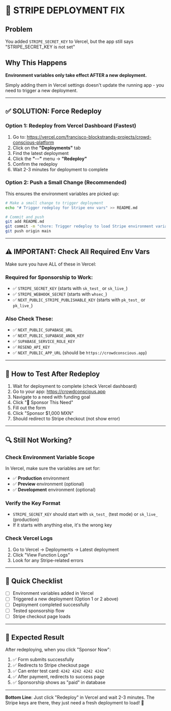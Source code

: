 # 🚨 STRIPE DEPLOYMENT FIX

## Problem

You added `STRIPE_SECRET_KEY` to Vercel, but the app still says "STRIPE_SECRET_KEY is not set"

## Why This Happens

**Environment variables only take effect AFTER a new deployment.**

Simply adding them in Vercel settings doesn't update the running app - you need to trigger a new deployment.

---

## ✅ SOLUTION: Force Redeploy

### Option 1: Redeploy from Vercel Dashboard (Fastest)

1. Go to: https://vercel.com/francisco-blockstrands-projects/crowd-conscious-platform
2. Click on the **"Deployments"** tab
3. Find the latest deployment
4. Click the **"⋯"** menu → **"Redeploy"**
5. Confirm the redeploy
6. Wait 2-3 minutes for deployment to complete

### Option 2: Push a Small Change (Recommended)

This ensures the environment variables are picked up:

```bash
# Make a small change to trigger deployment
echo "# Trigger redeploy for Stripe env vars" >> README.md

# Commit and push
git add README.md
git commit -m "chore: Trigger redeploy to load Stripe environment variables"
git push origin main
```

---

## ⚠️ IMPORTANT: Check All Required Env Vars

Make sure you have ALL of these in Vercel:

### Required for Sponsorship to Work:

- ✅ `STRIPE_SECRET_KEY` (starts with `sk_test_` or `sk_live_`)
- ✅ `STRIPE_WEBHOOK_SECRET` (starts with `whsec_`)
- ✅ `NEXT_PUBLIC_STRIPE_PUBLISHABLE_KEY` (starts with `pk_test_` or `pk_live_`)

### Also Check These:

- ✅ `NEXT_PUBLIC_SUPABASE_URL`
- ✅ `NEXT_PUBLIC_SUPABASE_ANON_KEY`
- ✅ `SUPABASE_SERVICE_ROLE_KEY`
- ✅ `RESEND_API_KEY`
- ✅ `NEXT_PUBLIC_APP_URL` (should be `https://crowdconscious.app`)

---

## 🧪 How to Test After Redeploy

1. Wait for deployment to complete (check Vercel dashboard)
2. Go to your app: https://crowdconscious.app
3. Navigate to a need with funding goal
4. Click "💝 Sponsor This Need"
5. Fill out the form
6. Click "Sponsor $1,000 MXN"
7. Should redirect to Stripe checkout (not show error)

---

## 🔍 Still Not Working?

### Check Environment Variable Scope

In Vercel, make sure the variables are set for:

- ✅ **Production** environment
- ✅ **Preview** environment (optional)
- ✅ **Development** environment (optional)

### Verify the Key Format

- `STRIPE_SECRET_KEY` should start with `sk_test_` (test mode) or `sk_live_` (production)
- If it starts with anything else, it's the wrong key

### Check Vercel Logs

1. Go to Vercel → Deployments → Latest deployment
2. Click "View Function Logs"
3. Look for any Stripe-related errors

---

## 📝 Quick Checklist

- [ ] Environment variables added in Vercel
- [ ] Triggered a new deployment (Option 1 or 2 above)
- [ ] Deployment completed successfully
- [ ] Tested sponsorship flow
- [ ] Stripe checkout page loads

---

## 🎯 Expected Result

After redeploying, when you click "Sponsor Now":

1. ✅ Form submits successfully
2. ✅ Redirects to Stripe checkout page
3. ✅ Can enter test card: `4242 4242 4242 4242`
4. ✅ After payment, redirects to success page
5. ✅ Sponsorship shows as "paid" in database

---

**Bottom Line**: Just click "Redeploy" in Vercel and wait 2-3 minutes. The Stripe keys are there, they just need a fresh deployment to load! 🚀
